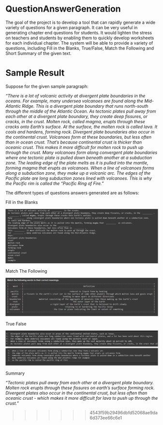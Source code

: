 # QuestionAnswerGeneration

The goal of the project is to develop a tool that can rapidly generate a wide variety of questions for a given paragraph. It can be very useful in generating chapter end questions for students. It would lighten the stress on teachers and students by enabling them to quickly develop worksheets for each individual chapter. The system will be able to provide a variety of questions, including Fill in the Blanks, True/False, Match the Following  and Short Summary of the given text.


# Sample Result

Suppose for the given sample paragraph: 

*“There is a lot of volcanic activity at divergent plate boundaries in the oceans. For example, many undersea volcanoes are found along the Mid-Atlantic Ridge. This is a divergent plate boundary that runs north-south through the middle of the Atlantic Ocean. As tectonic plates pull away from each other at a divergent plate boundary, they create deep fissures, or cracks, in the crust. Molten rock, called magma, erupts through these cracks onto Earth’s surface. At the surface, the molten rock is called lava. It cools and hardens, forming rock. Divergent plate boundaries also occur in the continental crust. Volcanoes form at these boundaries, but less often than in ocean crust. That’s because continental crust is thicker than oceanic crust. This makes it more difficult for molten rock to push up through the crust. Many volcanoes form along convergent plate boundaries where one tectonic plate is pulled down beneath another at a subduction zone. The leading edge of the plate melts as it is pulled into the mantle, forming magma that erupts as volcanoes. When a line of volcanoes forms along a subduction zone, they make up a volcanic arc. The edges of the Pacific plate are long subduction zones lined with volcanoes. This is why the Pacific rim is called the “Pacific Ring of Fire.”*

The different types of questions answers generated are as follows:

Fill in the Blanks

<img src="images/fill1.png" alt="image" />


Match The Following
                         
<img src="images/match.png" alt="image" />


True False



<img src="images/false.png" alt="image" />
<img src="images/true.png" alt="image" />




Summary

*“Tectonic plates pull away from each other at a divergent plate boundary. Molten rock erupts through these fissures on earth’s surface forming rock.
Divergent plates also occur in the continental crust, but less often than oceanic crust - which makes it more difficult for lava to push up through
the crust.”*
>>>>>>> 4543f59b29496dbfd52068ae9da6d373ee66c6e1
